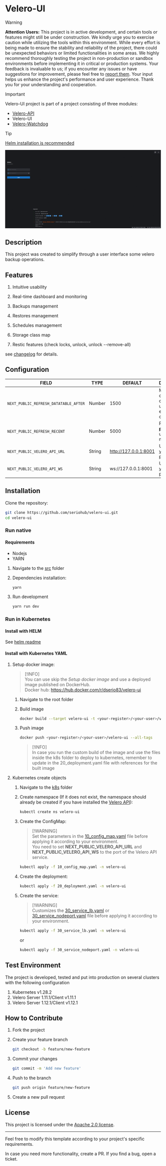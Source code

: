 # Velero-UI

> [!WARNING]  
**Attention Users:** This project is in active development, and certain tools or features might still be under construction. We kindly urge you to exercise caution while utilizing the tools within this environment. While every effort is being made to ensure the stability and reliability of the project, there could be unexpected behaviors or limited functionalities in some areas.
We highly recommend thoroughly testing the project in non-production or sandbox environments before implementing it in critical or production systems. Your feedback is invaluable to us; if you encounter any issues or have suggestions for improvement, please feel free to [report them](https://github.com/seriohub/velero-ui/issues). Your input helps us enhance the project's performance and user experience.
Thank you for your understanding and cooperation.

> [!IMPORTANT]
> Velero-UI project is part of a project consisting of three modules:
> - [Velero-API](https://github.com/seriohub/velero-api/)
> - Velero-UI
> - [Velero-Watchdog](https://github.com/seriohub/velero-watchdog/)

> [!TIP]
> [Helm installation is recommended](https://github.com/seriohub/velero-helm/)

![alt text](/screenshots/velero-ui.gif)

## Description

This project was created to simplify through a user interface some velero backup operations.

## Features

  1. Intuitive usability

  2. Real-time dashboard and monitoring

  3. Backups management

  4. Restores management

  5. Schedules management

  6. Storage class map

  7. Restic features (check locks, unlock, unlock --remove-all)

  see [changelog](CHANGELOG.md) for details.

## Configuration

| FIELD                                 | TYPE   | DEFAULT                   | DESCRIPTION                                                              |
|---------------------------------------|--------|---------------------------|--------------------------------------------------------------------------|
| `NEXT_PUBLIC_REFRESH_DATATABLE_AFTER` | Number | 1500                      | Milliseconds delay for datatable update after each operation.            |
| `NEXT_PUBLIC_REFRESH_RECENT`          | Number | 5000                      | Polling **task in progress** updates in milliseconds.                    |
| `NEXT_PUBLIC_VELERO_API_URL`          | String | <http://127.0.0.1:8001>   | Url to http [velero-api](https://github.com/seriohub/velero-api) project |
| `NEXT_PUBLIC_VELERO_API_WS`           | String | ws://127.0.0.1:8001       | Url to ws [velero-api](https://github.com/seriohub/velero-api) project   |

## Installation

Clone the repository:

  ``` bash
  git clone https://github.com/seriohub/velero-ui.git
  cd velero-ui
  ```

### Run native

#### Requirements

* Nodejs
* YARN

1. Navigate to the [src](src) folder

2. Dependencies installation:

    ``` bash
    yarn
    ```

3. Run development

    ``` bash
    yarn run dev
    ```

### Run in Kubernetes 

#### Install with HELM

   See [helm readme](https://github.com/seriohub/velero-helm)

#### Install with Kubernetes YAML

1. Setup docker image:

    >   [!INFO]  
    You can use skip the *Setup docker image* and use a deployed image published on DockerHub.</br>
    Docker hub: <https://hub.docker.com/r/dserio83/velero-ui>

   1. Navigate to the root folder
   2. Build image

      ``` bash
      docker build --target velero-ui -t <your-register>/<your-user>/velero-ui:<tag> -f ./docker/Dockerfile .
      ```

   3. Push image

        ``` bash
        docker push <your-register>/<your-user>/velero-ui --all-tags
        ```

      >   [!INFO]  
      In case you run the custom build of the image and use the files inside the k8s folder to deploy to kubernetes, remember to update in the 20_deployment.yaml file with references for the built image

2. Kubernetes create objects

   1. Navigate to the [k8s](k8s) folder

   2. Create namespace (If it does not exist, the namespace should already be created if you have installed the [Velero API](https://github.com/seriohub/velero-api)):

      ``` bash
      kubectl create ns velero-ui
      ```

   3. Create the ConfigMap:

      >   [!WARNING]  
      Set the parameters in the [10_config_map.yaml](k8s/10_config_map.yaml) file before applying it according to your environment.</br>
      You need to set **NEXT_PUBLIC_VELERO_API_URL** and **NEXT_PUBLIC_VELERO_API_WS** to the port of the Velero API service.

      ``` bash
      kubectl apply -f 10_config_map.yaml -n velero-ui
      ```

   4. Create the deployment:

      ``` bash
      kubectl apply -f 20_deployment.yaml -n velero-ui
      ```

   5. Create the service:

      >   [!WARNING]  
      Customizes the [30_service_lb.yaml](k8s/30_service_lb.yaml) or [30_service_nodeport.yaml](k8s/30_service_nodeport.yaml) file before applying it according to your environment.

      ``` bash
      kubectl apply -f 30_service_lb.yaml -n velero-ui
      ```

      or

      ``` bash
      kubectl apply -f 30_service_nodeport.yaml -n velero-ui
      ```

## Test Environment

The project is developed, tested and put into production on several clusters with the following configuration

1. Kubernetes v1.28.2
2. Velero Server 1.11.1/Client v1.11.1
3. Velero Server 1.12.1/Client v1.12.1

## How to Contribute

1. Fork the project
2. Create your feature branch

    ``` bash
    git checkout -b feature/new-feature
    ```

3. Commit your changes

    ``` bash
   git commit -m 'Add new feature'
   ```

4. Push to the branch

    ``` bash
   git push origin feature/new-feature
   ```

5. Create a new pull request

## License

This project is licensed under the [Apache 2.0 license](LICENSE).

---

Feel free to modify this template according to your project's specific requirements.

In case you need more functionality, create a PR. If you find a bug, open a ticket.
